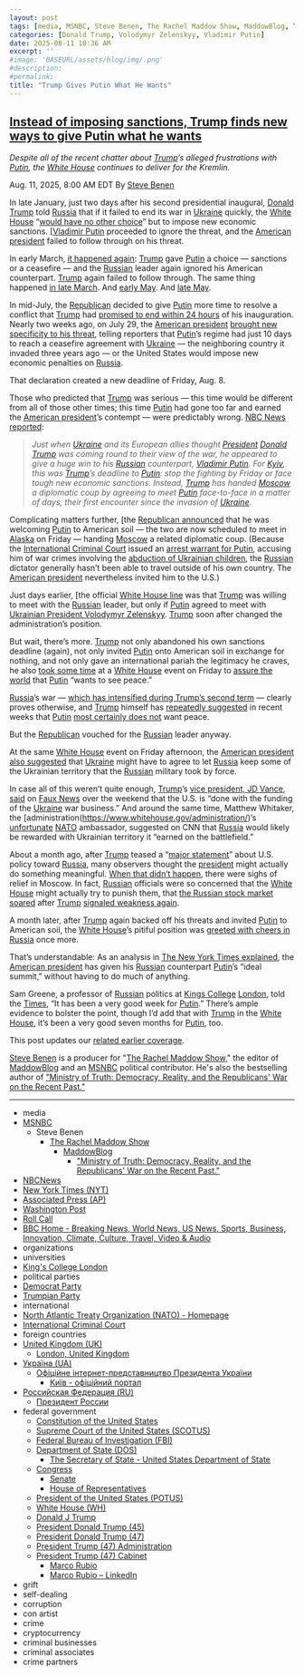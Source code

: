 ```yaml
---
layout: post
tags: [media, MSNBC, Steve Benen, The Rachel Maddow Show, MaddowBlog, “Ministry of Truth –  Democracy Reality and the Republicans’ War on the Recent Past.”, NBCNews, New York Times (NYT), Associated Press (AP), Washington Post, Roll Call, BBC Home - Breaking News World News US News Sports Business Innovation Climate Culture Travel Video & Audio, organizations, universities, King’s College London, political parties, Democrat Party, Trumpian Party, international, North Atlantic Treaty Organization (NATO) - Homepage, International Criminal Court, foreign countries, United Kingdom (UK), London United Kingdom, Україна (UA), Офіційне інтернет-представництво Президента України, Київ - офіційний портал, Российская Федерация (RU), Президент России, federal government, Constitution of the United States, Supreme Court of the United States (SCOTUS), Federal Bureau of Investigation (FBI), Department of State (DOS), The Secretary of State - United States Department of State, Congress, Senate, House of Representatives, President of the United States (POTUS), White House (WH), Donald J Trump, President Donald Trump (45), President Donald Trump (47), President Trump (47) Administration, President Trump (47) Cabinet, Marco Rubio, Marco Rubio – LinkedIn, grift, self-dealing, corruption, con artist, crime, cryptocurrency, criminal businesses, criminal associates, crime partners]
categories: [Donald Trump, Volodymyr Zelenskyy, Vladimir Putin]
date: 2025-08-11 10:36 AM
excerpt: ''
#image: 'BASEURL/assets/blog/img/.png'
#description:
#permalink:
title: "Trump Gives Putin What He Wants"
---
```



## [Instead of imposing sanctions, Trump finds new ways to give Putin what he wants](https://www.msnbc.com/rachel-maddow-show/maddowblog/instead-imposing-sanctions-trump-finds-new-ways-give-putin-wants-rcna224235)

*Despite all of the recent chatter about [Trump](https://www.donaldjtrump.com/)’s alleged frustrations with [Putin](http://kremlin.ru/), the [White House](https://www.whitehouse.gov/) continues to deliver for the Kremlin.*

Aug. 11, 2025, 8:00 AM EDT
By [Steve Benen](https://www.msnbc.com/author/steve-benen-ncpn433601)

In late January, just two days after his second presidential inaugural, [Donald Trump](https://www.donaldjtrump.com/) told [Russia](http://government.ru/) that if it failed to end its war in [Ukraine](https://www.gov.ua/) quickly, the [White House](https://www.whitehouse.gov/) “[would have no other choice](https://truthsocial.com/@realDonaldTrump](https://www.donaldjtrump.com/)/113872782548137314)” but to impose new economic sanctions. [[Vladimir Putin](http://kremlin.ru/) proceeded to ignore the threat, and the [American president](https://www.whitehouse.gov/) failed to follow through on his threat.

In early March, [it happened again](https://truthsocial.com/@realDonaldTrump](https://www.donaldjtrump.com/)/114121576367163341): [Trump](https://www.donaldjtrump.com/) gave [Putin](http://kremlin.ru/) a choice — sanctions or a ceasefire — and the [Russian](http://government.ru/) leader again ignored his American counterpart. [Trump](https://www.donaldjtrump.com/) again failed to follow through. The same thing happened [in late March](https://www.msnbc.com/rachel-maddow-show/maddowblog/russia-putin-sanctions-watch-trump-not-says-rcna198900). And [early May](https://truthsocial.com/@realDonaldTrump](https://www.donaldjtrump.com/)/114474136794655068). And [late May](https://www.msnbc.com/rachel-maddow-show/maddowblog/trumps-major-announcement-russia-sounds-familiar-falls-far-short-rcna218677).

In mid-July, the [Republican](https://www.gop.com/) decided to give [Putin](http://kremlin.ru/) more time to resolve a conflict that [Trump](https://www.donaldjtrump.com/) had [promised to end within 24 hours](https://www.msnbc.com/rachel-maddow-show/maddowblog/years-late-trump-discovers-russias-war-ukraine-difficult-resolve-rcna215270) of his inauguration. Nearly two weeks ago, on July 29, the [American president](https://www.whitehouse.gov/) [brought new specificity to his threat](https://www.nbcnews.com/politics/trump-administration/live-blog/trump-starmer-tariffs-china-trade-immigration-israel-gaza-live-updates-rcna221282/rcrd85575?canonicalCard=true), telling reporters that [Putin](http://kremlin.ru/)’s regime had just 10 days to reach a ceasefire agreement with [Ukraine](https://www.gov.ua/) — the neighboring country it invaded three years ago — or the United States would impose new economic penalties on [Russia](http://government.ru/).

That declaration created a new deadline of Friday, Aug. 8.

Those who predicted that [Trump](https://www.donaldjtrump.com/) was serious — this time would be different from all of those other times; this time [Putin](http://kremlin.ru/) had gone too far and earned the [American president](https://www.whitehouse.gov/)’s contempt — were predictably wrong. [NBC News reported](https://www.nbcnews.com/world/russia/trump-putin-meeting-ukraine-war-ceasefire-zelenskyy-rcna223589):

> *Just when [Ukraine](https://www.gov.ua/) and its European allies thought [President](https://www.whitehouse.gov/) [Donald Trump](https://www.donaldjtrump.com/) was coming round to their view of the war, he appeared to give a huge win to his [Russian](http://government.ru/) counterpart, [Vladimir Putin](http://kremlin.ru/). For [Kyiv](https://kyivcity.gov.ua/), this was [Trump](https://www.donaldjtrump.com/)’s deadline to [Putin](http://kremlin.ru/): stop the fighting by Friday or face tough new economic sanctions. Instead, [Trump](https://www.donaldjtrump.com/) has handed [Moscow](http://kremlin.ru/) a diplomatic coup by agreeing to meet [Putin](http://kremlin.ru/) face-to-face in a matter of days, their first encounter since the invasion of [Ukraine](https://www.gov.ua/).*

Complicating matters further, [the [Republican announced](https://truthsocial.com/@realDonaldTrump/posts/114995403653615328) that he was welcoming [Putin](http://kremlin.ru/) to American soil — the two are now scheduled to meet in [Alaska](https://www.alaska.gov/) on Friday — handing [Moscow](http://kremlin.ru/) a related diplomatic coup. (Because the [International Criminal Court](https://web.prod.icc-cpi.int/) issued an [arrest warrant for Putin](https://apnews.com/article/icc-putin-war-crimes-ukraine-9857eb68d827340394960eccf0589253), accusing him of war crimes involving the [abduction of Ukrainian children](https://www.nbcnews.com/specials/ukraine-missing-children-taken-by-russia-kherson/index.html), the [Russian](http://government.ru/) dictator generally hasn’t been able to travel outside of his own country. The [American president](https://www.whitehouse.gov/) nevertheless invited him to the U.S.)

Just days earlier, [the official [White House line](https://www.washingtonpost.com/politics/2025/08/08/trump-presidency-news/#link-DMJWT62PLJBP3JA66VIVZP5KJA) was that [Trump](https://www.donaldjtrump.com/) was willing to meet with the [Russian](http://government.ru/) leader, but only if [Putin](http://kremlin.ru/) agreed to meet with [Ukrainian President Volodymyr Zelenskyy](https://www.president.gov.ua/). [Trump](https://www.donaldjtrump.com/) soon after changed the administration’s position.

But wait, there’s more. [Trump](https://www.donaldjtrump.com/) not only abandoned his own sanctions deadline (again), not only invited [Putin](http://kremlin.ru/) onto American soil in exchange for nothing, and not only gave an international pariah the legitimacy he craves, he also [took some time](https://bsky.app/profile/atrupar.com/post/3lvw3keufdd2g) at a [White House](https://www.whitehouse.gov/) event on Friday to [assure the world](https://rollcall.com/factbase/trump/transcript/donald-trump-remarks-trilateral-agreement-armenia-azerbaijan-august-8-2025/) that [Putin](http://kremlin.ru/) “wants to see peace.”

[Russia](http://government.ru/)’s war — [which has intensified during Trump’s second term](https://x.com/ianbremmer/status/1953451197802619038) — clearly proves otherwise, and [Trump](https://www.donaldjtrump.com/) himself has [repeatedly suggested](https://www.msnbc.com/rachel-maddow-show/maddowblog/trump-insists-wasnt-fooled-russias-putin-record-suggests-otherwise-rcna219081) in recent weeks that [Putin](http://kremlin.ru/) [most certainly does not](https://bsky.app/profile/atrupar.com/post/3lthphlgoa42v) want peace.

But the [Republican](https://www.gop.com/) vouched for the [Russian](http://government.ru/) leader anyway.

At the same [White House](https://www.whitehouse.gov/) event on Friday afternoon, the [American president](https://www.whitehouse.gov/) [also suggested](https://rollcall.com/factbase/trump/transcript/donald-trump-remarks-trilateral-agreement-armenia-azerbaijan-august-8-2025/) that [Ukraine](https://www.gov.ua/) might have to agree to let [Russia](http://government.ru/) keep some of the Ukrainian territory that the [Russian](http://government.ru/) military took by force.

In case all of this weren’t quite enough, [Trump](https://www.donaldjtrump.com/)’s [vice president, JD Vance](https://www.whitehouse.gov/administration/jd-vance/), [said](https://thehill.com/homenews/5445500-vance-done-funding-ukraine-war-business/) on [Faux News](https://https://www.foxnews.com/) over the weekend that the U.S. is “done with the funding of the [Ukraine](https://www.gov.ua/) war business.” And around the same time, Matthew Whitaker, the [administration(https://www.whitehouse.gov/administration/)’s [unfortunate](https://apnews.com/article/trump-matthew-whitaker-nato-ambassador-foreign-policy-173c814ab755ee39d58e7023ff8242a5) [NATO](https://www.nato.int/) ambassador, suggested on CNN that [Russia](http://government.ru/) would likely be rewarded with Ukrainian territory it “earned on the battlefield.”

About a month ago, after [Trump](https://www.donaldjtrump.com/) teased a “[major statement](https://www.nbcnews.com/politics/donald-trump/trump-tariffs-inflation-hasbro-ukraine-patriot-missiles-nato-russia-rcna218125)” about U.S. policy toward [Russia](http://government.ru/), many observers thought the [president](https://www.whitehouse.gov/) might actually do something meaningful. [When that didn’t happen](https://www.msnbc.com/rachel-maddow-show/maddowblog/trump-insists-wasnt-fooled-russias-putin-record-suggests-otherwise-rcna219081), there were sighs of relief in Moscow. In fact, [Russian](http://government.ru/) officials were so concerned that the [White House](https://www.whitehouse.gov/) might actually try to punish them, that [the Russian stock market soared](https://www.bbc.com/news/articles/c62g6e8zvd4) after [Trump](https://www.donaldjtrump.com/) [signaled weakness again](https://www.msnbc.com/rachel-maddow-show/maddowblog/trump-insists-wasnt-fooled-russias-putin-record-suggests-otherwise-rcna219081).

A month later, after [Trump](https://www.donaldjtrump.com/) again backed off his threats and invited [Putin](http://kremlin.ru/) to American soil, the [White House](https://www.whitehouse.gov/)’s pitiful position was [greeted with cheers in Russia](https://www.washingtonpost.com/world/2025/08/10/putin-trump-russia-ukraine-summit/) once more.

That’s understandable: As an analysis in [The New York Times explained](https://www.nytimes.com/2025/08/10/world/europe/ukraine-trump-putin-summit.html), the [American president](https://www.whitehouse.gov/) has given his [Russian](http://government.ru/) counterpart [Putin](http://kremlin.ru/)’s “ideal summit,” without having to do much of anything.

Sam Greene, a professor of [Russian](http://government.ru/) politics at [Kings College](https://www.kcl.ac.uk/index) [London](https://www.london.gov.uk/home-page), told the [Times](https://www.nytimes.com/), “It has been a very good week for [Putin](http://kremlin.ru/).” There’s ample evidence to bolster the point, though I’d add that with [Trump](https://www.donaldjtrump.com/) in the [White House](https://www.whitehouse.gov/), it’s been a very good seven months for [Putin](http://kremlin.ru/), too.

This post updates our [related earlier coverage](https://www.msnbc.com/rachel-maddow-show/maddowblog/trump-insists-wasnt-fooled-russias-putin-record-suggests-otherwise-rcna219081).

[Steve Benen](https://www.msnbc.com/author/steve-benen-ncpn433601) is a producer for "[The Rachel Maddow Show](https://www.msnbc.com/rachel-maddow-show)," the editor of [MaddowBlog](https://www.msnbc.com/rachel-maddow-show) and an [MSNBC](https://www.msnbc.com/) political contributor. He's also the bestselling author of ["Ministry of Truth: Democracy, Reality, and the Republicans' War on the Recent Past."](https://www.harpercollins.com/products/ministry-of-truth-steve-benen)

----
- media
- [MSNBC](https://www.msnbc.com/)
    - Steve Benen
        - [The Rachel Maddow Show](https://www.msnbc.com/rachel-maddow-show)
            - [MaddowBlog](https://www.msnbc.com/rachel-maddow-show) 
                - ["Ministry of Truth: Democracy, Reality, and the Republicans' War on the Recent Past."](https://www.harpercollins.com/products/ministry-of-truth-steve-benen)
- [NBCNews](https://www.nbcnews.com/)
- [New York Times (NYT)](https://www.nytimes.com/)
- [Associated Press (AP)](https://www.apnews.com/)
- [Washington Post](https://www.washingtonpost.com/)
- [Roll Call](https://rollcall.com/)
- [BBC Home - Breaking News, World News, US News, Sports, Business, Innovation, Climate, Culture, Travel, Video & Audio](https://www.bbc.com/)
- organizations 
- universities 
- [King's College London](https://www.kcl.ac.uk/index)
- political parties 
- [Democrat Party](https://www.democrats.org/)
- [Trumpian Party](https://www.gop.com/)
- international 
- [North Atlantic Treaty Organization (NATO) - Homepage](https://www.nato.int/)
- [International Criminal Court](https://web.prod.icc-cpi.int/)
- foreign countries 
- [United Kingdom (UK)](https://www.gov.uk/)
    - [London,  United Kingdom](https://www.london.gov.uk/home-page)
- [Україна (UA)](https://www.gov.ua/)
    - [Офіційне інтернет-представництво Президента України](https://www.president.gov.ua/)
        - [Київ - офіційний портал](https://kyivcity.gov.ua/)
- [Российская Федерация (RU)](http://government.ru/)
    - [Президент России](http://kremlin.ru/)
- federal government 
    - [Constitution of the United States](https://constitution.congress.gov/)
    - [Supreme Court of the United States (SCOTUS)](https://www.supremecourt.gov/)
    - [Federal Bureau of Investigation (FBI)](https://www.fbi.gov/)
    - [Department of State (DOS)](https://www.state.gov/)
        - [The Secretary of State - United States Department of State](https://www.state.gov/secretary)
    - [Congress](https://www.congress.gov/)
        - [Senate](https://www.senate.gov/)
        - [House of Representatives](https://www.house.gov/)
    - [President of the United States (POTUS)](https://www.whitehouse.gov/)
    - [White House (WH)](https://www.whitehouse.gov/)
    - [Donald J Trump](https://www.donaldjtrump.com/)
    - [President Donald Trump (45)](https://trumpwhitehouse.archives.gov/)
    - [President Donald Trump (47)](https://www.whitehouse.gov/administration/donald-j-trump/)
    - [President Trump (47) Administration](https://www.whitehouse.gov/administration/)
    - [President Trump (47) Cabinet](https://www.whitehouse.gov/administration/the-cabinet/)
        - [Marco Rubio](https://www.state.gov/biographies/marco-rubio/)
        - [Marco Rubio – LinkedIn](https://www.linkedin.com/in/marcorubio16/)
- grift
- self-dealing
- corruption
- con artist 
- crime
- cryptocurrency 
- criminal businesses
- criminal associates
- crime partners
